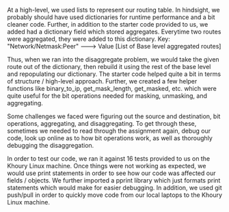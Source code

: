 At a high-level, we used lists to represent our routing table. In hindsight, we probably should have used dictionaries for runtime performance and a bit cleaner code. 
Further, in addition to the starter code provided to us, we added had a dictionary field which stored aggregates.
Everytime two routes were aggregated, they were added to this dictionary.
Key: "Network/Netmask:Peer"  ---> Value [List of Base level aggregated routes]

Thus, when we ran into the disaggregate problem, we would take the given route out of the dictionary, then rebuild it using the rest of the base level and repopulating our dictionary. The starter code helped quite a bit in terms of structure / high-level approach. Further, we created a few helper functions like binary_to_ip, get_mask_length, get_masked, etc. which were quite useful for the bit operations needed for masking, unmasking, and aggregating. 

Some challenges we faced were figuring out the source and destination, bit operations, aggregating, and disaggregating. To get through these, sometimes we needed to read through the assignment again, debug our code, look up online as to how bit operations work, as well as thoroughly debugging the disaggregation.

In order to test our code, we ran it against 16 tests provided to us on the Khoury Linux machine. Once things were not working as expected, we would use print statements in order to see how our code was affected our fields / objects. We further imported a pprint library which just formats print statements which would make for easier debugging. In addition, we used git push/pull in order to quickly move code from our local laptops to the Khoury Linux machine. 